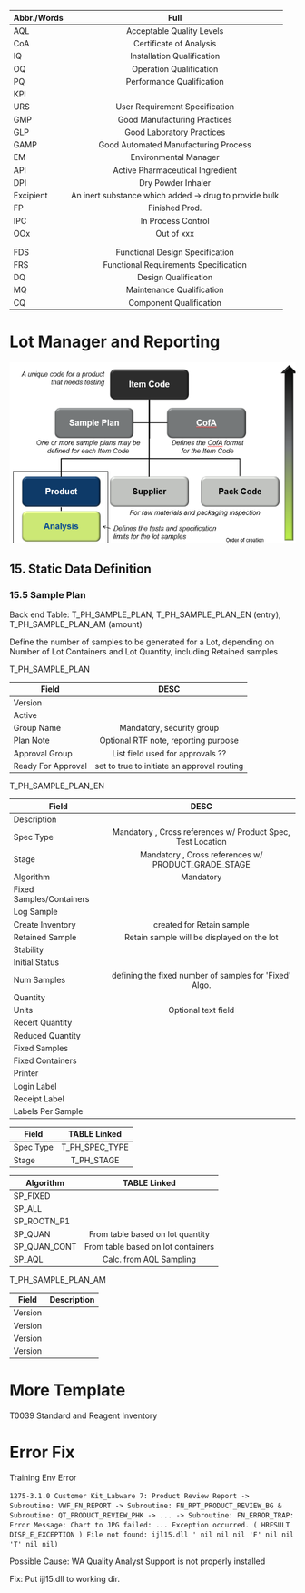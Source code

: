 
| Abbr./Words   | Full           | 
| ------------- |:-------------:|
| AQL    | Acceptable Quality Levels |
| CoA    | Certificate of Analysis |
| IQ    | Installation Qualification |
| OQ    | Operation Qualification |
| PQ    | Performance Qualification |
| KPI    |  |
| URS    | User Requirement Specification |
| GMP    | Good Manufacturing Practices |
| GLP    | Good Laboratory Practices |
| GAMP | Good Automated Manufacturing Process |
| EM    | Environmental Manager |
| API | Active Pharmaceutical Ingredient |
| DPI | Dry Powder Inhaler |
| Excipient | An inert substance which added -> drug to provide bulk |
| FP | Finished Prod. |
| IPC | In Process Control |
| OOx | Out of xxx |
|     |  |
|     |  |
| FDS    | Functional Design Specification |
| FRS    | Functional Requirements Specification |
| DQ    | Design Qualification |
| MQ    | Maintenance Qualification |
| CQ    | Component Qualification |

# Lot Manager and Reporting

![img](https://github.com/tinonogood/Note/blob/master/img/LW_PS_LM_Structure.PNG)

## 15. Static Data Definition

### 15.5 Sample Plan

Back end Table: T_PH_SAMPLE_PLAN, T_PH_SAMPLE_PLAN_EN (entry), T_PH_SAMPLE_PLAN_AM (amount)

Define the number of samples to be generated for a Lot, depending on Number of Lot Containers and Lot Quantity, including Retained samples

T_PH_SAMPLE_PLAN

| Field   | DESC           | 
| ------------- |:-------------:|
| Version |  |
| Active |  |
| Group Name | Mandatory, security group |
| Plan Note | Optional RTF note, reporting purpose |
| Approval Group | List field used for approvals ?? |
| Ready For Approval | set to true to initiate an approval routing |

T_PH_SAMPLE_PLAN_EN

| Field   | DESC           | 
| ------------- |:-------------:|
| Description |  |
| Spec Type | Mandatory , Cross references w/ Product Spec, Test Location |
| Stage | Mandatory , Cross references w/ PRODUCT_GRADE_STAGE |
| Algorithm | Mandatory  |
| Fixed Samples/Containers |  |
| Log Sample |  |
| Create Inventory | created for Retain sample |
| Retained Sample | Retain sample will be displayed on the lot |
| Stability |  |
| Initial Status |  |
| Num Samples | defining the fixed number of samples for 'Fixed' Algo. |
| Quantity |  |
| Units | Optional text field |
| Recert Quantity |  |
| Reduced Quantity |  |
| Fixed Samples |  |
| Fixed Containers |  |
| Printer  |  |
| Login Label  |  |
| Receipt Label  |  |
| Labels Per Sample |  |

| Field   | TABLE Linked        | 
| ------------- |:-------------:|
| Spec Type | T_PH_SPEC_TYPE |
| Stage | T_PH_STAGE |

| Algorithm   | TABLE Linked        | 
| ------------- |:-------------:|
| SP_FIXED |  |
| SP_ALL |  |
| SP_ROOTN_P1 |  |
| SP_QUAN | From table based on lot quantity |
| SP_QUAN_CONT | From table based on lot containers |
| SP_AQL | Calc. from AQL Sampling |

T_PH_SAMPLE_PLAN_AM

| Field   | Description           | 
| ------------- |:-------------:|
| Version |  |
| Version |  |
| Version |  |
| Version |  |


# More Template

T0039 Standard and Reagent Inventory


# Error Fix

Training Env Error

`1275-3.1.0 Customer Kit_Labware 7: Product Review Report -> Subroutine: VWF_FN_REPORT -> Subroutine: FN_RPT_PRODUCT_REVIEW_BG & Subroutine: QT_PRODUCT_REVIEW_PHK -> ... -> Subroutine: FN_ERROR_TRAP: Error Message: Chart to JPG failed: ... Exception occurred. ( HRESULT DISP_E_EXCEPTION ) File not found: ijl15.dll ' nil nil nil 'F' nil nil 'T' nil nil) `

Possible Cause: WA Quality Analyst Support is not properly installed

Fix: Put ijl15.dll to  working dir.

